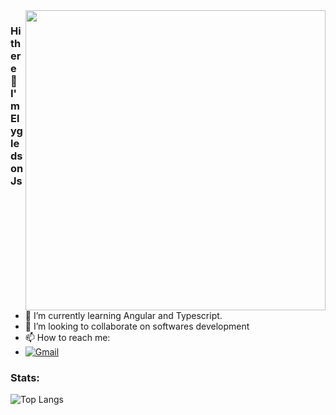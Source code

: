 <img align='right' src='https://mir-s3-cdn-cf.behance.net/project_modules/max_1200/22b22287602523.5dbd29081561d.gif' width="480">

### Hi there 👋 I'm Elygledson Js

- 🌱 I’m currently learning Angular and Typescript.
- 👯 I’m looking to collaborate on softwares development    
- 📫 How to reach me: 
- 
   <a href="mailto:elygledsonjs@gmail.com"><img alt="Gmail" src="https://img.shields.io/badge/Gmail-D14836?style=flat&logo=gmail&logoColor=white" /></a> &nbsp;

### Stats:
![Top Langs](https://github-readme-stats.vercel.app/api/top-langs/?username=Elygledson&theme=radical&layout=compact&show_icons=true)
